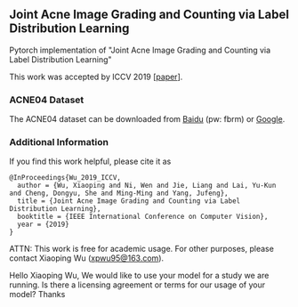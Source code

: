 ## Joint Acne Image Grading and Counting via Label Distribution Learning
Pytorch implementation of "Joint Acne Image Grading and Counting via Label Distribution Learning"

This work was accepted by ICCV 2019 [[paper](http://xiaopingwu.cn/assets/paper/iccv2019_ldl.pdf)].

### ACNE04 Dataset

The ACNE04 dataset can be downloaded from [Baidu](https://pan.baidu.com/s/15JQlymnhnEmEt8Q5zpJQDw) (pw: fbrm) or [Google](https://drive.google.com/drive/folders/18yJcHXhzOv7H89t-Lda6phheAicLqMuZ?usp=sharing).

### Additional Information
If you find this work helpful, please cite it as
```
@InProceedings{Wu_2019_ICCV,
  author = {Wu, Xiaoping and Ni, Wen and Jie, Liang and Lai, Yu-Kun and Cheng, Dongyu, She and Ming-Ming and Yang, Jufeng},
  title = {Joint Acne Image Grading and Counting via Label Distribution Learning},
  booktitle = {IEEE International Conference on Computer Vision},
  year = {2019}
}
```

ATTN: This work is free for academic usage. For other purposes, please contact Xiaoping Wu (xpwu95@163.com).


Hello Xiaoping Wu,
We would like to use your model for a study we are running. Is there a licensing agreement or terms for our usage of your model?
Thanks
